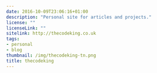 ```yaml
---
date: 2016-10-09T23:06:16+01:00
description: "Personal site for articles and projects."
license: ""
licenseLink: ""
sitelink: http://thecodeking.co.uk
tags:
- personal
- blog
thumbnail: /img/thecodeking-tn.png
title: thecodeking
---
```


